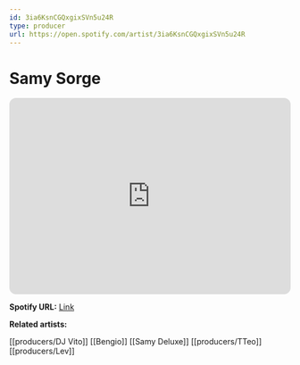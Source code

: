 ```yaml
---
id: 3ia6KsnCGQxgixSVn5u24R
type: producer
url: https://open.spotify.com/artist/3ia6KsnCGQxgixSVn5u24R
---
```

# Samy Sorge

<iframe style="border-radius:12px" src="https://open.spotify.com/embed/artist/3ia6KsnCGQxgixSVn5u24R" width="100%" height="352" frameBorder="0" allowfullscreen="" allow="autoplay; clipboard-write; encrypted-media; fullscreen; picture-in-picture" loading="lazy"></iframe>

**Spotify URL:** [Link](https://open.spotify.com/artist/3ia6KsnCGQxgixSVn5u24R)

**Related artists:**

[[producers/DJ Vito]]
[[Bengio]]
[[Samy Deluxe]]
[[producers/TTeo]]
[[producers/Lev]]
